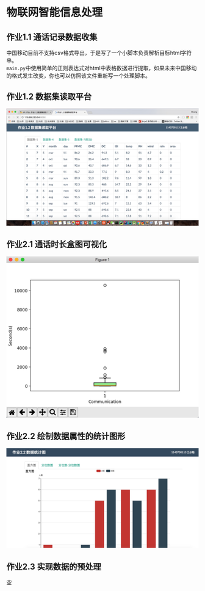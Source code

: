 # 物联网智能信息处理

## 作业1.1 通话记录数据收集

中国移动目前不支持csv格式导出，于是写了一个小脚本负责解析目标html字符串。      
`main.py`中使用简单的正则表达式对html中表格数据进行提取，如果未来中国移动的格式发生改变，你也可以仿照该文件重新写一个处理脚本。

## 作业1.2 数据集读取平台

![homework1.2/doc/ui.png](homework1.2/doc/ui.png)

## 作业2.1 通话时长盒图可视化

![homework2.1/doc/ui.png](homework2.1/doc/ui.png)

## 作业2.2 绘制数据属性的统计图形

![homework2.2/doc/ui.png](homework2.2/doc/ui.png)

## 作业2.3 实现数据的预处理

空

